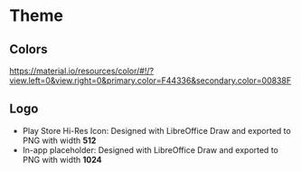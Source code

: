 # Theme

## Colors

https://material.io/resources/color/#!/?view.left=0&view.right=0&primary.color=F44336&secondary.color=00838F

## Logo

- Play Store Hi-Res Icon:
  Designed with LibreOffice Draw and exported to PNG with width **512**
- In-app placeholder:
  Designed with LibreOffice Draw and exported to PNG with width **1024**
